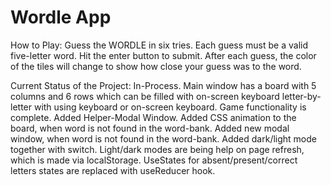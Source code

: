 # Wordle App

How to Play:
Guess the WORDLE in six tries. Each guess must be a valid five-letter word. Hit the enter button to submit. After each guess, the color of the tiles will change to show how close your guess was to the word.

Current Status of the Project: In-Process. Main window has a board with 5 columns and 6 rows which can be filled with on-screen keyboard letter-by-letter with using keyboard or on-screen keyboard. Game functionality is complete. Added Helper-Modal Window. Added CSS animation to the board, when word is not found in the word-bank. Added new modal window, when word is not found in the word-bank. Added dark/light mode together with switch. Light/dark modes are being help on page refresh, which is made via localStorage. UseStates for absent/present/correct letters states are replaced with useReducer hook.
